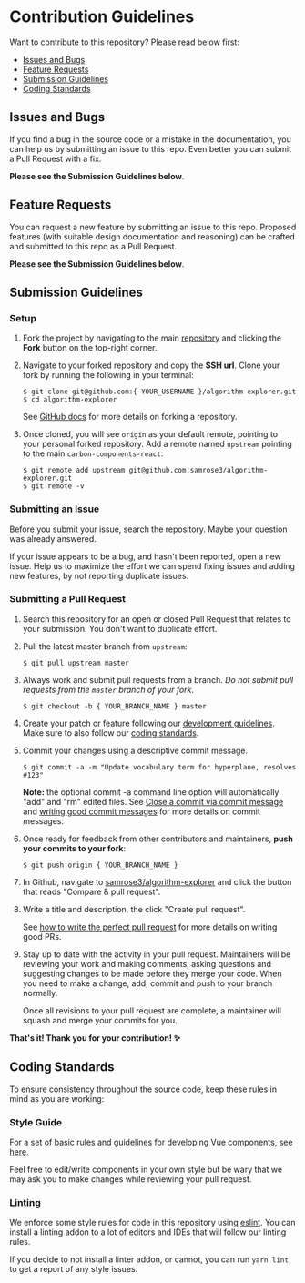 # Contribution Guidelines

Want to contribute to this repository? Please read below first:

* [Issues and Bugs](#issues-and-bugs)
* [Feature Requests](#feature-requests)
* [Submission Guidelines](#submission-guidelines)
* [Coding Standards](#coding-standards)

## Issues and Bugs

If you find a bug in the source code or a mistake in the documentation, you can help us by
submitting an issue to this repo. Even better you can submit a Pull Request with a fix.

**Please see the Submission Guidelines below**.

## Feature Requests

You can request a new feature by submitting an issue to this repo. Proposed features (with suitable design documentation and reasoning) can be crafted and submitted to this repo as a Pull Request.

**Please see the Submission Guidelines below**.

## Submission Guidelines

### Setup

1. Fork the project by navigating to the main [repository](https://github.com/samrose3/algorithm-explorer) and clicking the **Fork** button on the top-right corner.

2. Navigate to your forked repository and copy the **SSH url**. Clone your fork by running the following in your terminal:

   ```
   $ git clone git@github.com:{ YOUR_USERNAME }/algorithm-explorer.git
   $ cd algorithm-explorer
   ```

   See [GitHub docs](https://help.github.com/articles/fork-a-repo/) for more details on forking a repository.

3. Once cloned, you will see `origin` as your default remote, pointing to your personal forked repository. Add a remote named `upstream` pointing to the main `carbon-components-react`:

   ```
   $ git remote add upstream git@github.com:samrose3/algorithm-explorer.git
   $ git remote -v
   ```

### Submitting an Issue

Before you submit your issue, search the repository. Maybe your question was already answered.

If your issue appears to be a bug, and hasn't been reported, open a new issue. Help us to maximize the effort we can spend fixing issues and adding new features, by not reporting duplicate issues.

### Submitting a Pull Request

1. Search this repository for an open or closed Pull Request that relates to your submission. You don't want to duplicate effort.

2. Pull the latest master branch from `upstream`:

   ```
   $ git pull upstream master
   ```

3. Always work and submit pull requests from a branch. _Do not submit pull requests from the `master` branch of your fork_.

   ```
   $ git checkout -b { YOUR_BRANCH_NAME } master
   ```

4. Create your patch or feature following our [development guidelines](/README.md#development). Make sure to also follow our [coding standards](#coding-standards).

5. Commit your changes using a descriptive commit message.

   ```
   $ git commit -a -m "Update vocabulary term for hyperplane, resolves #123"
   ```

   **Note:** the optional commit -a command line option will automatically "add" and "rm" edited files. See [Close a commit via commit message](https://help.github.com/articles/closing-issues-via-commit-messages/) and [writing good commit messages](https://github.com/erlang/otp/wiki/Writing-good-commit-messages) for more details on commit messages.

6. Once ready for feedback from other contributors and maintainers, **push your commits to your fork**:

   ```
   $ git push origin { YOUR_BRANCH_NAME }
   ```

7. In Github, navigate to [samrose3/algorithm-explorer](https://github.com/samrose3/algorithm-explorer) and click the button that reads "Compare & pull request".

8. Write a title and description, the click "Create pull request".

   See [how to write the perfect pull request](https://github.com/blog/1943-how-to-write-the-perfect-pull-request) for more details on writing good PRs.

9. Stay up to date with the activity in your pull request. Maintainers will be reviewing your work and making comments, asking questions and suggesting changes to be made before they merge your code. When you need to make a change, add, commit and push to your branch normally.

    Once all revisions to your pull request are complete, a maintainer will squash and merge your commits for you.

**That's it! Thank you for your contribution! ✨**

## Coding Standards

To ensure consistency throughout the source code, keep these rules in mind as you are working:

### Style Guide

For a set of basic rules and guidelines for developing Vue components, see [here](https://vuejs.org/v2/style-guide/#Priority-B-Rules-Strongly-Recommended-Improving-Readability).

Feel free to edit/write components in your own style but be wary that we may ask you to make changes while reviewing your pull request.

### Linting

We enforce some style rules for code in this repository using [eslint](http://eslint.org/). You can install a linting addon to a lot of editors and IDEs that will follow our linting rules.

If you decide to not install a linter addon, or cannot, you can run `yarn lint` to get a report of any style issues.
